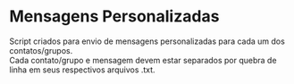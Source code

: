 # Mensagens Personalizadas
Script criados para envio de mensagens personalizadas para cada um dos contatos/grupos.<br>
Cada contato/grupo e mensagem devem estar separados por quebra de linha em seus respectivos arquivos .txt.
